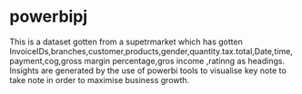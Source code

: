 # powerbipj
This is  a dataset  gotten from a supetrmarket which has gotten InvoiceIDs,branches,customer,products,gender,quantity.tax.total,Date,time,payment,cog,gross margin  percentage,gros income ,ratinng as  headings.
Insights are generated by the use of  powerbi tools to  visualise key note  to  take  note  in  order to  maximise  business  growth.
